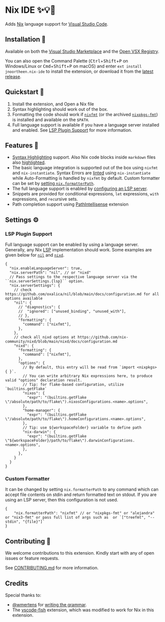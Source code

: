 # Nix IDE ✨💡🌟

Adds [Nix](https://nixos.org/) language support for [Visual Studio Code](https://code.visualstudio.com/).

## Installation 🔨

Available on both the [Visual Studio Marketplace](https://marketplace.visualstudio.com/items?itemName=jnoortheen.nix-ide) and the [Open VSX Registry](https://open-vsx.org/extension/jnoortheen/nix-ide).

You can also open the Command Palette (<kbd>Ctrl</kbd>+<kbd>Shift</kbd>+<kbd>P</kbd> on Windows/Linux or <kbd>Cmd</kbd>+<kbd>Shift</kbd>+<kbd>P</kbd> on macOS) and enter `ext install jnoortheen.nix-ide` to install the extension, or download it from the [latest release](https://github.com/nix-community/vscode-nix-ide/releases/latest).

## Quickstart 🚀

1. Install the extension, and Open a Nix file
1. Syntax highlighting should work out of the box.
1. Formatting the code should work if [`nixfmt`](https://github.com/NixOS/nixfmt) (or the archived [`nixpkgs-fmt`](https://github.com/nix-community/nixpkgs-fmt)) is installed and available on the `$PATH`.
1. Full language support is available if you have a language server installed and enabled. See [LSP Plugin Support](#lsp-plugin-support) for more information.

## Features 🎯

- [Syntax Highlighting](./images/docs/nix-syntax-highlight.png) support. Also Nix code blocks inside `markdown` files also [highlighted](./images/docs/md-embed-nix.png).
- The basic language integration is supported out of the box using `nixfmt` and `nix-instantiate`. Syntax Errors are [linted](./images/docs/linting.png) using `nix-instantiate` while Auto-Formatting is handled by `nixfmt` by default. Custom formatter can be set by [setting `nix.formatterPath`](#custom-formatter).
- The full language support is enabled by [configuring an LSP server](#lsp-plugin-support).
- Snippets are provided for conditional expressions, `let` expressions, `with` expressions, and `rec`ursive sets.
- Path completion support using [PathIntellisense](https://github.com/ChristianKohler/PathIntellisense) extension

## Settings ⚙️

### LSP Plugin Support

Full language support can be enabled by using a language server. Generally, any Nix [LSP](https://microsoft.github.io/language-server-protocol/) implementation should work. Some examples are given below for [`nil`](https://github.com/oxalica/nil) and [`nixd`](https://github.com/nix-community/nixd).

```json5
{
  "nix.enableLanguageServer": true,
  "nix.serverPath": "nil", // or "nixd"
  // Pass settings to the respective language server via the ``nix.serverSettings.{lsp}`` option.
  "nix.serverSettings": {
    // check https://github.com/oxalica/nil/blob/main/docs/configuration.md for all options available
    "nil": {
      // "diagnostics": {
      //  "ignored": ["unused_binding", "unused_with"],
      // },
      "formatting": {
        "command": ["nixfmt"],
      },
    },
    // check all nixd options at https://github.com/nix-community/nixd/blob/main/nixd/docs/configuration.md
    "nixd": {
      "formatting": {
        "command": ["nixfmt"],
      },
      "options": {
        // By default, this entry will be read from `import <nixpkgs> { }`.
        // You can write arbitrary Nix expressions here, to produce valid "options" declaration result.
        // Tip: for flake-based configuration, utilize `builtins.getFlake`
        "nixos": {
          "expr": "(builtins.getFlake \"/absolute/path/to/flake\").nixosConfigurations.<name>.options",
        },
        "home-manager": {
          "expr": "(builtins.getFlake \"/absolute/path/to/flake\").homeConfigurations.<name>.options",
        },
        // Tip: use ${workspaceFolder} variable to define path
        "nix-darwin": {
          "expr": "(builtins.getFlake \"${workspaceFolder}/path/to/flake\").darwinConfigurations.<name>.options",
        },
      },
    }
  }
}
```

### Custom Formatter

It can be changed by setting `nix.formatterPath` to any command which can accept file contents on stdin and return formatted text on stdout. If you are using an LSP server, then this configuration is not used.

```json5
{
    "nix.formatterPath": "nixfmt" // or "nixpkgs-fmt" or "alejandra" or "nix3-fmt" or pass full list of args such as  or `["treefmt", "--stdin", "{file}"]`
}
```

## Contributing 💪

We welcome contributions to this extension. Kindly start with any of open issues or feature requests.

See [CONTRIBUTING.md](./CONTRIBUTING.md) for more information.

## Credits

Special thanks to:

- [@wmertens](https://github.com/wmertens) for [writing the grammar](https://github.com/wmertens/sublime-nix/blob/master/nix.tmLanguage).
- The [vscode-fish](https://github.com/bmalehorn/vscode-fish/) extension, which was modified to work for Nix in this extension.
